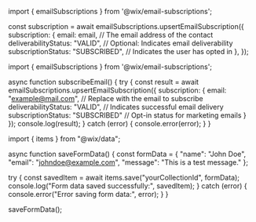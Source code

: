import { emailSubscriptions } from '@wix/email-subscriptions';

const subscription = await emailSubscriptions.upsertEmailSubscription({
  subscription: {
    email: email, // The email address of the contact
    deliverabilityStatus: "VALID", // Optional: Indicates email deliverability
    subscriptionStatus: "SUBSCRIBED", // Indicates the user has opted in
  },
});

import { emailSubscriptions } from '@wix/email-subscriptions';

async function subscribeEmail() {
  try {
    const result = await emailSubscriptions.upsertEmailSubscription({
      subscription: {
        email: "example@mail.com", // Replace with the email to subscribe
        deliverabilityStatus: "VALID", // Indicates successful email delivery
        subscriptionStatus: "SUBSCRIBED" // Opt-in status for marketing emails
      }
    });
    console.log(result);
  } catch (error) {
    console.error(error);
  }
}

import { items } from "@wix/data";

async function saveFormData() {
  const formData = {
    "name": "John Doe",
    "email": "johndoe@example.com",
    "message": "This is a test message."
  };

  try {
    const savedItem = await items.save("yourCollectionId", formData);
    console.log("Form data saved successfully:", savedItem);
  } catch (error) {
    console.error("Error saving form data:", error);
  }
}

saveFormData();
